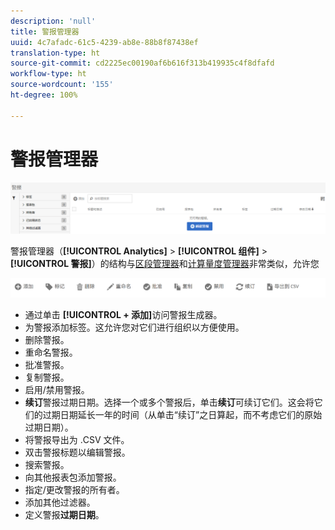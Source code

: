 ```yaml
---
description: 'null'
title: 警报管理器
uuid: 4c7afadc-61c5-4239-ab8e-88b8f87438ef
translation-type: ht
source-git-commit: cd2225ec00190af6b616f313b419935c4f8dfafd
workflow-type: ht
source-wordcount: '155'
ht-degree: 100%

---
```



# 警报管理器

![](assets/alert-manager.png)

警报管理器（**[!UICONTROL Analytics]** > **[!UICONTROL 组件]** > **[!UICONTROL 警报]**）的结构与[区段管理器](https://docs.adobe.com/content/help/zh-Hans/analytics/components/segmentation/segmentation-workflow/seg-manage.html)和[计算量度管理器](https://docs.adobe.com/content/help/zh-Hans/analytics/components/calculated-metrics/calcmetric-workflow/cm-manager.html)非常类似，允许您

![](assets/alert-manager-tasks.png)

* 通过单击 **[!UICONTROL + 添加]**&#x200B;访问警报生成器。
* 为警报添加标签。这允许您对它们进行组织以方便使用。
* 删除警报。
* 重命名警报。
* 批准警报。
* 复制警报。
* 启用/禁用警报。
* **续订**&#x200B;警报过期日期。选择一个或多个警报后，单击&#x200B;**续订**&#x200B;可续订它们。这会将它们的过期日期延长一年的时间（从单击“续订”之日算起，而不考虑它们的原始过期日期）。
* 将警报导出为 .CSV 文件。
* 双击警报标题以编辑警报。
* 搜索警报。
* 向其他报表包添加警报。
* 指定/更改警报的所有者。
* 添加其他过滤器。
* 定义警报&#x200B;**过期日期**。

